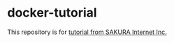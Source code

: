 # docker-tutorial
This repository is for [tutorial from SAKURA Internet Inc.](https://knowledge.sakura.ad.jp/13265/)
